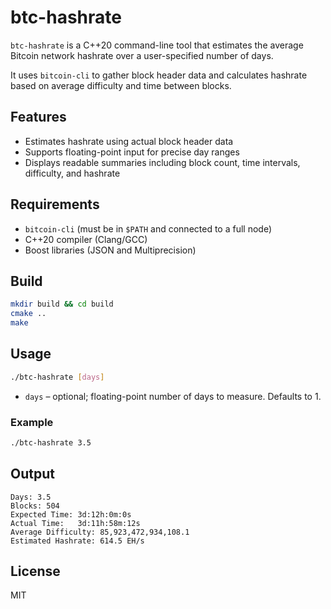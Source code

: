 # btc-hashrate

`btc-hashrate` is a C++20 command-line tool that estimates the average Bitcoin network hashrate over a user-specified number of days.

It uses `bitcoin-cli` to gather block header data and calculates hashrate based on average difficulty and time between blocks.

## Features

* Estimates hashrate using actual block header data
* Supports floating-point input for precise day ranges
* Displays readable summaries including block count, time intervals, difficulty, and hashrate

## Requirements

* `bitcoin-cli` (must be in `$PATH` and connected to a full node)
* C++20 compiler (Clang/GCC)
* Boost libraries (JSON and Multiprecision)

## Build

```sh
mkdir build && cd build
cmake ..
make
```

## Usage

```sh
./btc-hashrate [days]
```

* `days` – optional; floating-point number of days to measure. Defaults to 1.

### Example

```sh
./btc-hashrate 3.5
```

## Output

```
Days: 3.5
Blocks: 504
Expected Time: 3d:12h:0m:0s
Actual Time:   3d:11h:58m:12s
Average Difficulty: 85,923,472,934,108.1
Estimated Hashrate: 614.5 EH/s
```

## License

MIT


